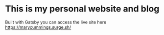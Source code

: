 
<h1 align="center">
  This is my personal website and blog
</h1>

Built with Gatsby you can access the live site here https://marycummings.surge.sh/
